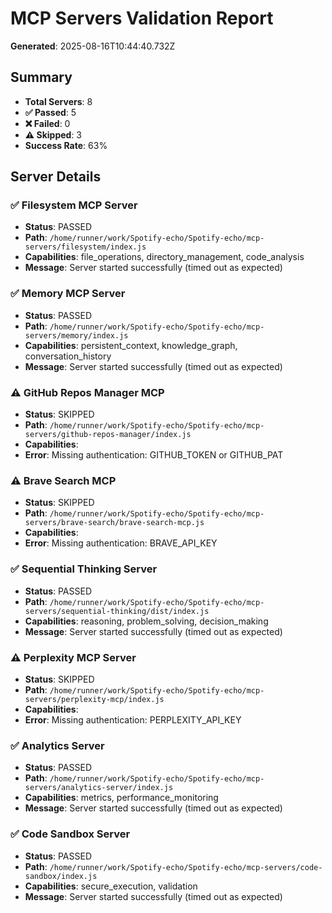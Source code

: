 # MCP Servers Validation Report

**Generated**: 2025-08-16T10:44:40.732Z

## Summary

- **Total Servers**: 8
- **✅ Passed**: 5
- **❌ Failed**: 0
- **⚠️ Skipped**: 3
- **Success Rate**: 63%

## Server Details

### ✅ Filesystem MCP Server

- **Status**: PASSED
- **Path**: `/home/runner/work/Spotify-echo/Spotify-echo/mcp-servers/filesystem/index.js`
- **Capabilities**: file_operations, directory_management, code_analysis
- **Message**: Server started successfully (timed out as expected)

### ✅ Memory MCP Server

- **Status**: PASSED
- **Path**: `/home/runner/work/Spotify-echo/Spotify-echo/mcp-servers/memory/index.js`
- **Capabilities**: persistent_context, knowledge_graph, conversation_history
- **Message**: Server started successfully (timed out as expected)

### ⚠️ GitHub Repos Manager MCP

- **Status**: SKIPPED
- **Path**: `/home/runner/work/Spotify-echo/Spotify-echo/mcp-servers/github-repos-manager/index.js`
- **Capabilities**: 
- **Error**: Missing authentication: GITHUB_TOKEN or GITHUB_PAT

### ⚠️ Brave Search MCP

- **Status**: SKIPPED
- **Path**: `/home/runner/work/Spotify-echo/Spotify-echo/mcp-servers/brave-search/brave-search-mcp.js`
- **Capabilities**: 
- **Error**: Missing authentication: BRAVE_API_KEY

### ✅ Sequential Thinking Server

- **Status**: PASSED
- **Path**: `/home/runner/work/Spotify-echo/Spotify-echo/mcp-servers/sequential-thinking/dist/index.js`
- **Capabilities**: reasoning, problem_solving, decision_making
- **Message**: Server started successfully (timed out as expected)

### ⚠️ Perplexity MCP Server

- **Status**: SKIPPED
- **Path**: `/home/runner/work/Spotify-echo/Spotify-echo/mcp-servers/perplexity-mcp/index.js`
- **Capabilities**: 
- **Error**: Missing authentication: PERPLEXITY_API_KEY

### ✅ Analytics Server

- **Status**: PASSED
- **Path**: `/home/runner/work/Spotify-echo/Spotify-echo/mcp-servers/analytics-server/index.js`
- **Capabilities**: metrics, performance_monitoring
- **Message**: Server started successfully (timed out as expected)

### ✅ Code Sandbox Server

- **Status**: PASSED
- **Path**: `/home/runner/work/Spotify-echo/Spotify-echo/mcp-servers/code-sandbox/index.js`
- **Capabilities**: secure_execution, validation
- **Message**: Server started successfully (timed out as expected)

